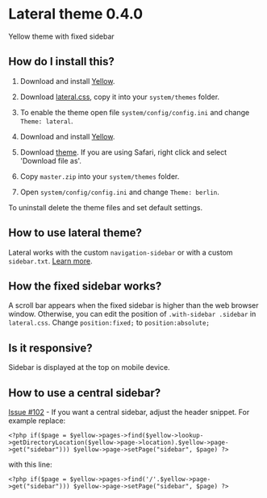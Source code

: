 # Lateral theme 0.4.0

Yellow theme with fixed sidebar

## How do I install this?

1. Download and install [Yellow](https://github.com/datenstrom/yellow/).
2. Download [lateral.css](https://github.com/nibreh/yellow-theme-lateral/blob/master/lateral.css?raw=true), copy it into your `system/themes` folder.
3. To enable the theme open file `system/config/config.ini` and change `Theme: lateral`.


1. Download and install [Yellow](https://github.com/datenstrom/yellow/).
2. Download [theme](https://github.com/nibreh/yellow-theme-lateral/archive/master.zip). If you are using Safari, right click and select 'Download file as'.
3. Copy `master.zip` into your `system/themes` folder.
4. Open `system/config/config.ini` and change `Theme: berlin`.


To uninstall delete the theme files and set default settings.

## How to use lateral theme?

Lateral works with the custom `navigation-sidebar` or with a custom `sidebar.txt`. [Learn more](http://developers.datenstrom.se/help/yellow-templates).

## How the fixed sidebar works?

A scroll bar appears when the fixed sidebar is higher than the web browser window. Otherwise, you can edit the position of `.with-sidebar .sidebar` in `lateral.css`. Change `position:fixed;` to `position:absolute;`

## Is it responsive?

Sidebar is displayed at the top on mobile device.

## How to use a central sidebar?

[Issue #102](https://github.com/datenstrom/yellow/issues/102#issuecomment-137946128) - If you want a central sidebar, adjust the header snippet. For example replace:

    <?php if($page = $yellow->pages->find($yellow->lookup->getDirectoryLocation($yellow->page->location).$yellow->page->get("sidebar"))) $yellow->page->setPage("sidebar", $page) ?>

with this line:

    <?php if($page = $yellow->pages->find('/'.$yellow->page->get("sidebar"))) $yellow->page->setPage("sidebar", $page) ?>


